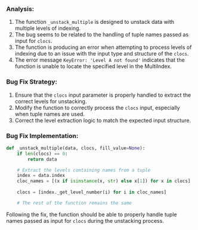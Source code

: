 ### Analysis:
1. The function `_unstack_multiple` is designed to unstack data with multiple levels of indexing.
2. The bug seems to be related to the handling of tuple names passed as input for `clocs`.
3. The function is producing an error when attempting to process levels of indexing due to an issue with the input type and structure of the `clocs`.
4. The error message `KeyError: 'Level A not found'` indicates that the function is unable to locate the specified level in the MultiIndex.
   
### Bug Fix Strategy:
1. Ensure that the `clocs` input parameter is properly handled to extract the correct levels for unstacking.
2. Modify the function to correctly process the `clocs` input, especially when tuple names are used.
3. Correct the level extraction logic to match the expected input structure.

### Bug Fix Implementation:
```python
def _unstack_multiple(data, clocs, fill_value=None):
    if len(clocs) == 0:
        return data

    # Extract the levels containing names from a tuple
    index = data.index
    cloc_names = [(x if isinstance(x, str) else x[1]) for x in clocs]
    
    clocs = [index._get_level_number(i) for i in cloc_names]

    # The rest of the function remains the same
```

Following the fix, the function should be able to properly handle tuple names passed as input for `clocs` during the unstacking process.